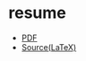 resume
===

* [PDF](https://github.com/sh4869/resume/blob/master/resume.pdf)
* [Source(LaTeX)](https://github.com/sh4869/resume/blob/master/resume.tex)